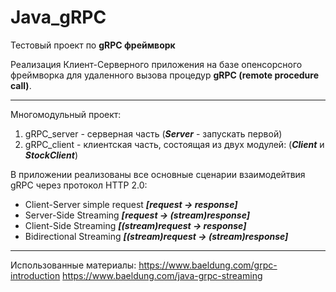# Java_gRPC

Тестовый проект по **gRPC фреймворк** 

Реализация Клиент-Серверного приложения на базе опенсорсного фреймворка для удаленного вызова процедур **gRPC (remote procedure call)**.

---

Многомодульный проект:
1. gRPC_server - серверная часть (***Server*** - запускать первой)
2. gRPC_client - клиентская часть, состоящая из двух модулей: (***Client*** и  ***StockClient***)


В приложении реализованы все основные сценарии взаимодейтвия gRPC через протокол HTTP 2.0:
   - Client-Server simple request ***[request -> response]***
   - Server-Side Streaming ***[request -> (stream)response]***
   - Client-Side Streaming ***[(stream)request -> response]***
   - Bidirectional Streaming  ***[(stream)request -> (stream)response]***

-----
Использованные материалы:
https://www.baeldung.com/grpc-introduction
https://www.baeldung.com/java-grpc-streaming
